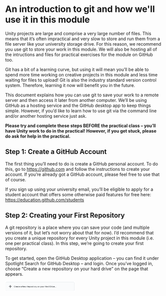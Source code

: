 # An introduction to git and how we'll use it in this module

Unity projects are large and comprise a very large number of files. This means that it’s often impractical and very slow to store and run them from a file server like your university storage drive. For this reason, we recommend you use git to store your work in this module. We will also be hosting all of the intructions and files for practical exercises for the module on GitHub too.

Git has a bit of a learning curve, but using it will mean you’ll be able to spend more time working on creative projects in this module and less time waiting for files to upload! Git is also the industry standard version control system. Therefore, learning it now will benefit you in the future.

This document explains how you can use git to save your work to a remote server and then access it later from another computer. We’ll be using GitHub as a hosting service and the GitHub desktop app to keep things simple. However, if you’d like to learn how to use git via the command line and/or another hosting service just ask.

**Please try and complete these steps BEFORE the practical class – you’ll have Unity work to do in the practical! However, if you get stuck, please do ask for help in the practical.**

## Step 1: Create a GitHub Account

The first thing you’ll need to do is create a GitHub personal account. To do this, go to https://github.com and follow the instructions to create your account. If you’re already got a GitHub account, please feel free to use that of course.

If you sign up using your university email, you’ll be eligible to apply for a student account that offers some otherwise paid features for free here: https://education.github.com/students 

## Step 2: Creating your First Repository

A git repository is a place where you can save your code (and multiple versions of it, but let’s not worry about that for now). I’d recommend that you create a unique repository for every Unity project in this module (i.e. one per practical class). In this step, we’re going to create your first repository.

To get started, open the GitHub Desktop application – you can find it under Spotlight Search for GitHub Desktop – and login. Once you’ve logged in, choose “Create a new repository on your hard drive” on the page that appears.

![Create a new repository on your hard drive](https://github.com/UoY-IM-MPIE/mpie-git-tutorial/blob/main/Instructions/create-repo.png)
